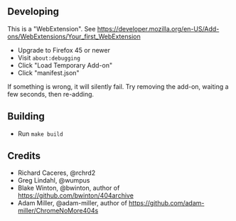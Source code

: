 ## Developing

This is a "WebExtension". See https://developer.mozilla.org/en-US/Add-ons/WebExtensions/Your_first_WebExtension

- Upgrade to Firefox 45 or newer
- Visit `about:debugging`
- Click "Load Temporary Add-on"
- Click "manifest.json"

If something is wrong, it will silently fail. Try removing the add-on, waiting a few seconds, then re-adding.

## Building

- Run `make build`


## Credits

  - Richard Caceres, @rchrd2
  - Greg Lindahl, @wumpus
  - Blake Winton, @bwinton, author of https://github.com/bwinton/404archive
  - Adam Miller, @adam-miller, author of https://github.com/adam-miller/ChromeNoMore404s
